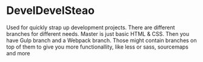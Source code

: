 # DevelDevelSteao
Used for quickly strap up development projects. There are different branches for different needs. Master is just basic HTML &amp; CSS. Then you have Gulp branch and a Webpack branch. Those might contain branches on top of them to give you more functionallity, like less or sass, sourcemaps and more

